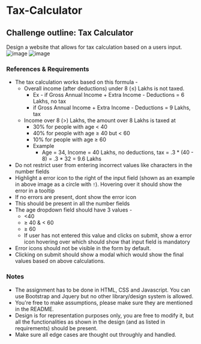 # Tax-Calculator
## Challenge outline: Tax Calculator
Design a website that allows for tax calculation based on a users input.
![image](https://github.com/123Saikeerthi/Tax-Calculator/assets/99475756/6b5c8a87-9758-4ecd-9cfe-193cfdb93c92)
![image](https://github.com/123Saikeerthi/Tax-Calculator/assets/99475756/b883b2e4-80f0-4bc8-a062-4f1f2181d94f)
### References & Requirements

- The tax calculation works based on this formula -
    - Overall income (after deductions) under 8 (≤) Lakhs is not taxed.
        - Ex - if Gross Annual Income + Extra Income - Deductions =  6 Lakhs, no tax
        - if Gross Annual Income + Extra Income - Deductions =  9 Lakhs, tax
    - Income over 8 (>) Lakhs, the amount over 8 Lakhs is taxed at
        - 30% for people with age < 40
        - 40% for people with age ≥ 40 but < 60
        - 10% for people with age ≥ 60
        - Example
            - Age = 34, Income = 40 Lakhs, no deductions, tax = .3 * (40 - 8) = .3 * 32 = 9.6 Lakhs
- Do not restrict user from entering incorrect values like characters in the number fields
- Highlight a error icon to the right of the input field (shown as an example in above image as a circle with `!`). Hovering over it should show the error in a tooltip
- If no errors are present, dont show the error icon
- This should be present in all the number fields
- The age dropdown field should have 3 values -
    - <40
    - ≥ 40 & < 60
    - ≥ 60
    - If user has not entered this value and clicks on submit, show a error icon hovering over which should show that input field is mandatory
- Error icons should not be visible in the form by default.
- Clicking on submit should show a modal which would show the final values based on above calculations.

### Notes

- The assignment has to be done in HTML, CSS and Javascript. You can use Bootstrap and Jquery but no other library/design system is allowed.
- You're free to make assumptions, please make sure they are mentioned in the README.
- Design is for representation purposes only, you are free to modify it, but all the functionalities as shown in the design (and as listed in requirements) should be present.
- Make sure all edge cases are thought out throughly and handled.

